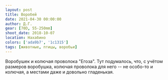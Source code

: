 ```yaml
---
layout: post
title: Воробей
date: 2021-04-30 00:00:00
author: Д.Г.
gear: [70D, 55-250mm]
shoot_date: 2018-10-07
location: Нахабино
colors: ['ada9b7', '1c1315']
tags: [животные, птицы, воробьи]
---
```

Воробушек и колючая проволока "Егоза". Тут подумалось, что, с учётом размеров воробушка, колючая проволока для него -- не особо-то и колючая, а местами даже и довольно гладенькая.
